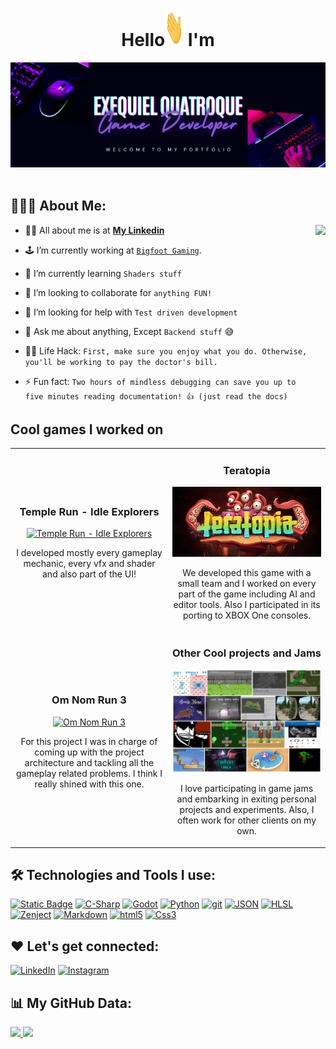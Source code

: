 <h1 align="center">Hello<img src="https://raw.githubusercontent.com/ABSphreak/ABSphreak/master/gifs/Hi.gif" width="30px" height="60px"> I'm</h1>

<!--
**soumyajit4419/soumyajit4419** is a ✨ _special_ ✨ repository because its `README.md` (this file) appears on your GitHub profile.
Here are some ideas to get you started: -->

<div align="center">
  <img src ="./banner.png" />
  
</div>

 <br/>

## 👨🏻‍💻 About Me:

<img  src="./thoughtworks-gif_dribbble.gif" height="290px" align="right" />

- 🙋‍♂️ All about me is at **[My Linkedin](https://www.linkedin.com/in/exequielquatroque/)**

- 🕹️ I’m currently working at [`Bigfoot Gaming`](http://bigfootgaming.net/).

- 🌱 I’m currently learning `Shaders stuff`

- 👯 I’m looking to collaborate for `anything FUN!`

- 🤔 I’m looking for help with `Test driven development`

- 💬 Ask me about anything, Except `Backend stuff` :sweat_smile:

- 👨‍💻 Life Hack: `First, make sure you enjoy what you do. Otherwise, you'll be working to pay the doctor's bill.`

- ⚡ Fun fact: `Two hours of mindless debugging can save you up to five minutes reading documentation! 👍 (just read the docs)`

## Cool games I worked on
<table>
<tr>
<td width="50%">
<h3 align="center">Temple Run - Idle Explorers</h3>
<div align="center">
<a href="https://www.youtube.com/watch?v=NEIBdJp0r2Y" target="_blank"><img src="./trie_thumbnail.png" width="400" alt="Temple Run - Idle Explorers"></a>
<br>
<p>I developed mostly every gameplay mechanic, every vfx and shader and also part of the UI!</p>
</div>
</td>                                                                               

<td width="50%">
<h3 align="center">Teratopia</h3>
<div align="center">                                       
<a href="https://store.steampowered.com/app/1338100/Teratopia/" target="_blank"><img src="./teratopia_thumbnail.jpg" width="400" alt="Teratopia"></a>
<br>
<p>We developed this game with a small team and I worked on every part of the game including AI and editor tools. Also I participated in its porting to XBOX One consoles.</p>
</div>    
</td>
</tr>

<tr>

<td width="50%">
<h3 align="center">Om Nom Run 3</h3>
<div align="center">
<a href="https://www.youtube.com/watch?v=R7KFzg9bQso" target="_blank"><img src="./omnom_run_thumbnail.jpg" width="400" alt="Om Nom Run 3"></a>
<br>
<p>For this project I was in charge of coming up with the project architecture and tackling all the gameplay related problems. I think I really shined with this one.</p>
</div>
</td>
  
<td width="50%">
<h3 align="center">Other Cool projects and Jams</h3>
<div align="center">
<a href="http://exe4que.blogspot.com/" target="_blank"><img src="./other_projects_thumbnail.jpg" width="400" alt=">Other Cool projects and Jams"></a>
<br>
<p>I love participating in game jams and embarking in exiting personal projects and experiments. Also, I often work for other clients on my own.</p>
</div>
</td>

</tr>

</table>

## 🛠️ Technologies and Tools I use:

<p>
<a href="https://unity.com/" target="_blank"><img alt="Static Badge" src="https://img.shields.io/badge/Unity-black?style=for-the-badge&logo=unity&color=%23000000"></a>
<a href="https://dotnet.microsoft.com/es-es/languages/csharp" target="_blank"><img alt="C-Sharp" src="https://img.shields.io/badge/C%23-black?style=for-the-badge&logo=dotnet&color=%23512BD4"></a>
<a href="https://godotengine.org/" target="_blank"><img alt="Godot" src="https://img.shields.io/badge/Godot-black?style=for-the-badge&logo=godotengine&logoColor=%23478CBF&color=%23FFFFFF"></a>
<a href="https://www.python.org/" target="_blank"><img alt="Python" src="https://img.shields.io/badge/Python-14354C?style=for-the-badge&logo=python&logoColor=white" height="25px"/></a>
<a href="https://git-scm.com/" target="_blank"><img alt="git" src="https://img.shields.io/badge/-Git-F05032?style=flat-square&logo=git&logoColor=white" height="25px"/></a>
<a href="https://es.wikipedia.org/wiki/JSON" target="_blank"><img alt="JSON" src="https://img.shields.io/badge/JSON-black?style=for-the-badge&logo=json&color=%23FF791A"></a>
<a href="https://learn.microsoft.com/en-us/windows/win32/direct3dhlsl/dx-graphics-hlsl" target="_blank"><img alt="HLSL" src="https://img.shields.io/badge/Shader%20language-red?label=HLSL"></a>
<a href="https://github.com/modesttree/Zenject" target="_blank"><img alt="Zenject" src="https://img.shields.io/badge/Zenject-lime"></a>
<a href="https://es.wikipedia.org/wiki/Markdown" target="_blank"><img alt="Markdown" src="https://img.shields.io/badge/Markdown-000000?style=for-the-badge&logo=markdown&logoColor=white"  height="25px"/></a>
<a href="https://developer.mozilla.org/es/docs/Web/HTML" target="_blank"><img alt="html5" src="https://img.shields.io/badge/HTML5-E34F26?style=for-the-badge&logo=html5&logoColor=white" height="25px"/></a>
<a href="https://es.wikipedia.org/wiki/CSS" target="_blank"><img alt="Css3" src="https://img.shields.io/badge/CSS3-1572B6?style=for-the-badge&logo=css3&logoColor=white" height="25px"/></a>
</p>

## ❤️ Let's get connected:

<p><a href="https://www.linkedin.com/in/exequielquatroque/" target="_blank"><img alt="LinkedIn" src="https://img.shields.io/badge/linkedin-%230077B5.svg?&style=for-the-badge&logo=linkedin&logoColor=white"  height="30px"/></a> <a href="https://www.instagram.com/exe4que/" target="_blank"><img alt="Instagram" src="https://img.shields.io/badge/Instagram-E4405F?style=for-the-badge&logo=instagram&logoColor=white"  height="30px"/></a>
</p>

## 📊 My GitHub Data:

<p>
<a href="https://github.com/exe4que">
  <img height="180em" src="https://github-readme-stats-eight-theta.vercel.app/api?username=exe4que&show_icons=true&theme=algolia&include_all_commits=true&count_private=true"/>
  <img height="180em" src="https://github-readme-stats-eight-theta.vercel.app/api/top-langs/?username=exe4que&layout=compact&langs_count=8&theme=algolia"/>
</a>
</p>
